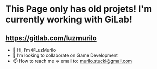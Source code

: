 # This Page only has old projets! I'm currently working with GiLab!
## https://gitlab.com/luzmurilo

- 👋 Hi, I’m @LuzMurilo
- 💞️ I’m looking to collaborate on Game Development
- 📫 How to reach me => email to: murilo.stucki@gmail.com
